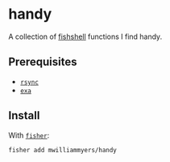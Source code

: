 # handy

A collection of [fishshell] functions I find handy.

## Prerequisites
- [`rsync`]
- [`exa`]

## Install

With [`fisher`]:

```
fisher add mwilliammyers/handy
```


[fishshell]: https://fishshell.com/
[`fish`]: https://fishshell.com
[`rsync`]: https://rsync.samba.org/
[`exa`]: https://the.exa.website/
[`fisher`]: https://github.com/jorgebucaran/fisher
